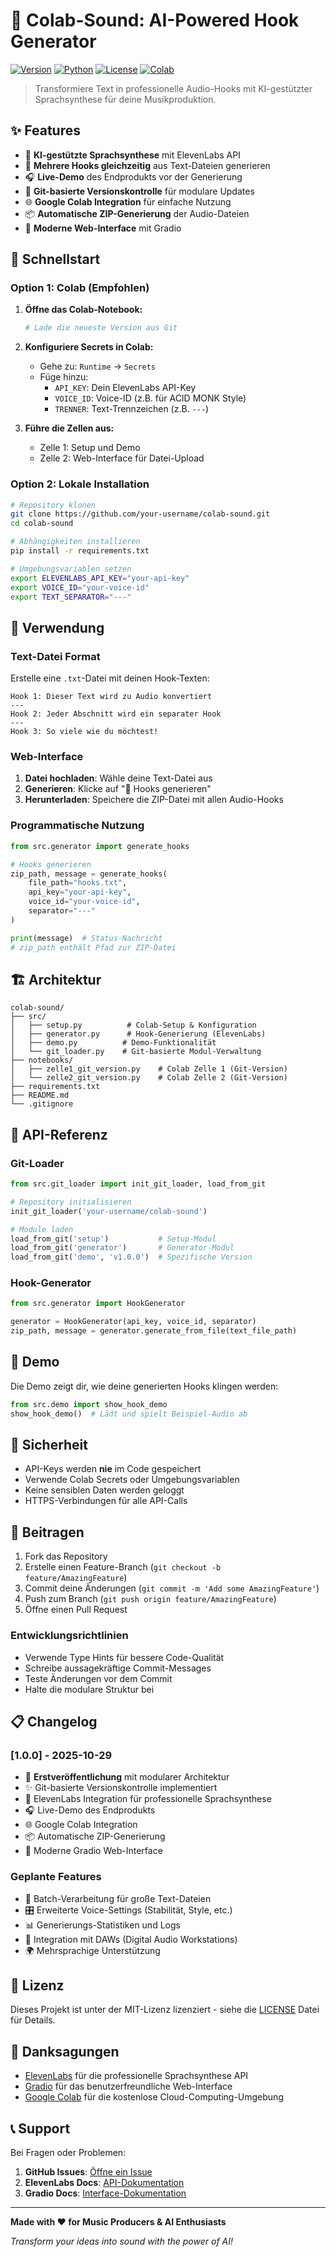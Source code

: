 # 🎵 Colab-Sound: AI-Powered Hook Generator

[![Version](https://img.shields.io/badge/version-1.0.0-blue.svg)](https://github.com/your-username/colab-sound)
[![Python](https://img.shields.io/badge/python-3.8+-green.svg)](https://www.python.org/)
[![License](https://img.shields.io/badge/license-MIT-yellow.svg)](LICENSE)
[![Colab](https://colab.research.google.com/assets/colab-badge.svg)](https://colab.research.google.com/)

> Transformiere Text in professionelle Audio-Hooks mit KI-gestützter Sprachsynthese für deine Musikproduktion.

## ✨ Features

- 🎯 **KI-gestützte Sprachsynthese** mit ElevenLabs API
- 🎵 **Mehrere Hooks gleichzeitig** aus Text-Dateien generieren
- 🎧 **Live-Demo** des Endprodukts vor der Generierung
- 🔄 **Git-basierte Versionskontrolle** für modulare Updates
- 🌐 **Google Colab Integration** für einfache Nutzung
- 📦 **Automatische ZIP-Generierung** der Audio-Dateien
- 🎨 **Moderne Web-Interface** mit Gradio

## 🚀 Schnellstart

### Option 1: Colab (Empfohlen)

1. **Öffne das Colab-Notebook:**
   ```bash
   # Lade die neueste Version aus Git
   ```

2. **Konfiguriere Secrets in Colab:**
   - Gehe zu: `Runtime` → `Secrets`
   - Füge hinzu:
     - `API_KEY`: Dein ElevenLabs API-Key
     - `VOICE_ID`: Voice-ID (z.B. für ACID MONK Style)
     - `TRENNER`: Text-Trennzeichen (z.B. `---`)

3. **Führe die Zellen aus:**
   - Zelle 1: Setup und Demo
   - Zelle 2: Web-Interface für Datei-Upload

### Option 2: Lokale Installation

```bash
# Repository klonen
git clone https://github.com/your-username/colab-sound.git
cd colab-sound

# Abhängigkeiten installieren
pip install -r requirements.txt

# Umgebungsvariablen setzen
export ELEVENLABS_API_KEY="your-api-key"
export VOICE_ID="your-voice-id"
export TEXT_SEPARATOR="---"
```

## 📖 Verwendung

### Text-Datei Format

Erstelle eine `.txt`-Datei mit deinen Hook-Texten:

```
Hook 1: Dieser Text wird zu Audio konvertiert
---
Hook 2: Jeder Abschnitt wird ein separater Hook
---
Hook 3: So viele wie du möchtest!
```

### Web-Interface

1. **Datei hochladen**: Wähle deine Text-Datei aus
2. **Generieren**: Klicke auf "🚀 Hooks generieren"
3. **Herunterladen**: Speichere die ZIP-Datei mit allen Audio-Hooks

### Programmatische Nutzung

```python
from src.generator import generate_hooks

# Hooks generieren
zip_path, message = generate_hooks(
    file_path="hooks.txt",
    api_key="your-api-key",
    voice_id="your-voice-id",
    separator="---"
)

print(message)  # Status-Nachricht
# zip_path enthält Pfad zur ZIP-Datei
```

## 🏗️ Architektur

```
colab-sound/
├── src/
│   ├── setup.py          # Colab-Setup & Konfiguration
│   ├── generator.py      # Hook-Generierung (ElevenLabs)
│   ├── demo.py          # Demo-Funktionalität
│   └── git_loader.py    # Git-basierte Modul-Verwaltung
├── notebooks/
│   ├── zelle1_git_version.py    # Colab Zelle 1 (Git-Version)
│   └── zelle2_git_version.py    # Colab Zelle 2 (Git-Version)
├── requirements.txt
├── README.md
└── .gitignore
```

## 🔧 API-Referenz

### Git-Loader

```python
from src.git_loader import init_git_loader, load_from_git

# Repository initialisieren
init_git_loader('your-username/colab-sound')

# Module laden
load_from_git('setup')           # Setup-Modul
load_from_git('generator')       # Generator-Modul
load_from_git('demo', 'v1.0.0')  # Spezifische Version
```

### Hook-Generator

```python
from src.generator import HookGenerator

generator = HookGenerator(api_key, voice_id, separator)
zip_path, message = generator.generate_from_file(text_file_path)
```

## 🎵 Demo

Die Demo zeigt dir, wie deine generierten Hooks klingen werden:

```python
from src.demo import show_hook_demo
show_hook_demo()  # Lädt und spielt Beispiel-Audio ab
```

## 🔐 Sicherheit

- API-Keys werden **nie** im Code gespeichert
- Verwende Colab Secrets oder Umgebungsvariablen
- Keine sensiblen Daten werden geloggt
- HTTPS-Verbindungen für alle API-Calls

## 🤝 Beitragen

1. Fork das Repository
2. Erstelle einen Feature-Branch (`git checkout -b feature/AmazingFeature`)
3. Commit deine Änderungen (`git commit -m 'Add some AmazingFeature'`)
4. Push zum Branch (`git push origin feature/AmazingFeature`)
5. Öffne einen Pull Request

### Entwicklungsrichtlinien

- Verwende Type Hints für bessere Code-Qualität
- Schreibe aussagekräftige Commit-Messages
- Teste Änderungen vor dem Commit
- Halte die modulare Struktur bei

## 📋 Changelog

### [1.0.0] - 2025-10-29
- 🎉 **Erstveröffentlichung** mit modularer Architektur
- ✨ Git-basierte Versionskontrolle implementiert
- 🎵 ElevenLabs Integration für professionelle Sprachsynthese
- 🎧 Live-Demo des Endprodukts
- 🌐 Google Colab Integration
- 📦 Automatische ZIP-Generierung
- 🎨 Moderne Gradio Web-Interface

### Geplante Features
- 🔄 Batch-Verarbeitung für große Text-Dateien
- 🎛️ Erweiterte Voice-Settings (Stabilität, Style, etc.)
- 📊 Generierungs-Statistiken und Logs
- 🎼 Integration mit DAWs (Digital Audio Workstations)
- 🌍 Mehrsprachige Unterstützung

## 📄 Lizenz

Dieses Projekt ist unter der MIT-Lizenz lizenziert - siehe die [LICENSE](LICENSE) Datei für Details.

## 🙏 Danksagungen

- [ElevenLabs](https://elevenlabs.io/) für die professionelle Sprachsynthese API
- [Gradio](https://gradio.app/) für das benutzerfreundliche Web-Interface
- [Google Colab](https://colab.google/) für die kostenlose Cloud-Computing-Umgebung

## 📞 Support

Bei Fragen oder Problemen:

1. **GitHub Issues**: [Öffne ein Issue](https://github.com/your-username/colab-sound/issues)
2. **ElevenLabs Docs**: [API-Dokumentation](https://docs.elevenlabs.io/)
3. **Gradio Docs**: [Interface-Dokumentation](https://gradio.app/docs/)

---

**Made with ❤️ for Music Producers & AI Enthusiasts**

*Transform your ideas into sound with the power of AI!*